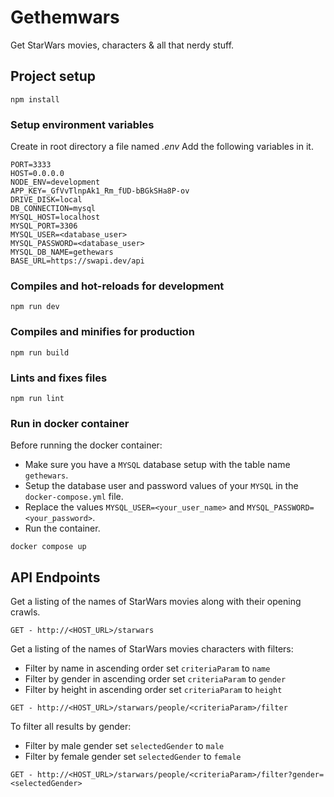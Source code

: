 # Gethemwars
Get StarWars movies, characters & all that nerdy stuff.

## Project setup
```
npm install
```

### Setup environment variables
Create in root directory a file named _.env_ Add the following variables in it.
```
PORT=3333
HOST=0.0.0.0
NODE_ENV=development
APP_KEY=_GfVvTlnpAk1_Rm_fUD-bBGkSHa8P-ov
DRIVE_DISK=local
DB_CONNECTION=mysql
MYSQL_HOST=localhost
MYSQL_PORT=3306
MYSQL_USER=<database_user>
MYSQL_PASSWORD=<database_user>
MYSQL_DB_NAME=gethewars
BASE_URL=https://swapi.dev/api
```

### Compiles and hot-reloads for development
```
npm run dev
```

### Compiles and minifies for production
```
npm run build
```

### Lints and fixes files
```
npm run lint
```

### Run in docker container
Before running the docker container:
 - Make sure you have a `MYSQL` database setup with the table name `gethewars`. 
 - Setup the database user and password values of your `MYSQL` in the `docker-compose.yml` file.
 - Replace the values `MYSQL_USER=<your_user_name>` and `MYSQL_PASSWORD=<your_password>`.
 - Run the container.
```
docker compose up
```
## API Endpoints
Get a listing of the names of StarWars movies along with their opening crawls.
```
GET - http://<HOST_URL>/starwars
```
Get a listing of the names of StarWars movies characters with filters:
  - Filter by name in ascending order set `criteriaParam` to `name`
  - Filter by gender in ascending order set `criteriaParam` to `gender`
  - Filter by height in ascending order set `criteriaParam` to `height`
```
GET - http://<HOST_URL>/starwars/people/<criteriaParam>/filter
```
To filter all results by gender:
 - Filter by male gender set `selectedGender` to `male`
 - Filter by female gender set `selectedGender` to `female`
```
GET - http://<HOST_URL>/starwars/people/<criteriaParam>/filter?gender=<selectedGender>
```
